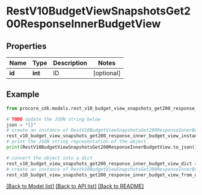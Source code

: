 # RestV10BudgetViewSnapshotsGet200ResponseInnerBudgetView


## Properties

Name | Type | Description | Notes
------------ | ------------- | ------------- | -------------
**id** | **int** | ID | [optional] 

## Example

```python
from procore_sdk.models.rest_v10_budget_view_snapshots_get200_response_inner_budget_view import RestV10BudgetViewSnapshotsGet200ResponseInnerBudgetView

# TODO update the JSON string below
json = "{}"
# create an instance of RestV10BudgetViewSnapshotsGet200ResponseInnerBudgetView from a JSON string
rest_v10_budget_view_snapshots_get200_response_inner_budget_view_instance = RestV10BudgetViewSnapshotsGet200ResponseInnerBudgetView.from_json(json)
# print the JSON string representation of the object
print(RestV10BudgetViewSnapshotsGet200ResponseInnerBudgetView.to_json())

# convert the object into a dict
rest_v10_budget_view_snapshots_get200_response_inner_budget_view_dict = rest_v10_budget_view_snapshots_get200_response_inner_budget_view_instance.to_dict()
# create an instance of RestV10BudgetViewSnapshotsGet200ResponseInnerBudgetView from a dict
rest_v10_budget_view_snapshots_get200_response_inner_budget_view_from_dict = RestV10BudgetViewSnapshotsGet200ResponseInnerBudgetView.from_dict(rest_v10_budget_view_snapshots_get200_response_inner_budget_view_dict)
```
[[Back to Model list]](../README.md#documentation-for-models) [[Back to API list]](../README.md#documentation-for-api-endpoints) [[Back to README]](../README.md)


